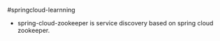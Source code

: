 #springcloud-learnning


* spring-cloud-zookeeper is service discovery based on spring cloud zookeeper.